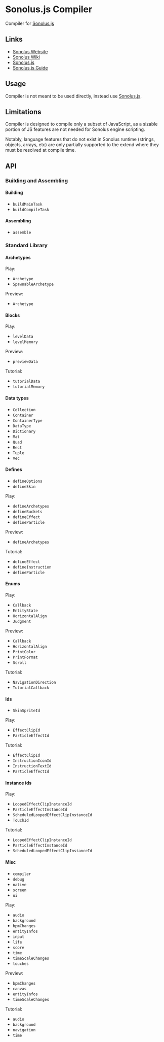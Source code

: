 # Sonolus.js Compiler

Compiler for [Sonolus.js](https://github.com/Sonolus/sonolus.js)

## Links

-   [Sonolus Website](https://sonolus.com)
-   [Sonolus Wiki](https://wiki.sonolus.com)
-   [Sonolus.js](https://github.com/Sonolus/sonolus.js)
-   [Sonolus.js Guide](https://wiki.sonolus.com/sonolus.js-guide)

## Usage

Compiler is not meant to be used directly, instead use [Sonolus.js](https://github.com/Sonolus/sonolus.js).

## Limitations

Compiler is designed to compile only a subset of JavaScript, as a sizable portion of JS features are not needed for Sonolus engine scripting.

Notably, language features that do not exist in Sonolus runtime (strings, objects, arrays, etc) are only partially supported to the extend where they must be resolved at compile time.

## API

### Building and Assembling

#### Building

-   `buildMainTask`
-   `buildCompileTask`

#### Assembling

-   `assemble`

### Standard Library

#### Archetypes

Play:

-   `Archetype`
-   `SpawnableArchetype`

Preview:

-   `Archetype`

#### Blocks

Play:

-   `levelData`
-   `levelMemory`

Preview:

-   `previewData`

Tutorial:

-   `tutorialData`
-   `tutorialMemory`

#### Data types

-   `Collection`
-   `Container`
-   `ContainerType`
-   `DataType`
-   `Dictionary`
-   `Mat`
-   `Quad`
-   `Rect`
-   `Tuple`
-   `Vec`

#### Defines

-   `defineOptions`
-   `defineSkin`

Play:

-   `defineArchetypes`
-   `defineBuckets`
-   `defineEffect`
-   `defineParticle`

Preview:

-   `defineArchetypes`

Tutorial:

-   `defineEffect`
-   `defineInstruction`
-   `defineParticle`

#### Enums

Play:

-   `Callback`
-   `EntityState`
-   `HorizontalAlign`
-   `Judgment`

Preview:

-   `Callback`
-   `HorizontalAlign`
-   `PrintColor`
-   `PrintFormat`
-   `Scroll`

Tutorial:

-   `NavigationDirection`
-   `TutorialCallback`

#### Ids

-   `SkinSpriteId`

Play:

-   `EffectClipId`
-   `ParticleEffectId`

Tutorial:

-   `EffectClipId`
-   `InstructionIconId`
-   `InstructionTextId`
-   `ParticleEffectId`

#### Instance ids

Play:

-   `LoopedEffectClipInstanceId`
-   `ParticleEffectInstanceId`
-   `ScheduledLoopedEffectClipInstanceId`
-   `TouchId`

Tutorial:

-   `LoopedEffectClipInstanceId`
-   `ParticleEffectInstanceId`
-   `ScheduledLoopedEffectClipInstanceId`

#### Misc

-   `compiler`
-   `debug`
-   `native`
-   `screen`
-   `ui`

Play:

-   `audio`
-   `background`
-   `bpmChanges`
-   `entityInfos`
-   `input`
-   `life`
-   `score`
-   `time`
-   `timeScaleChanges`
-   `touches`

Preview:

-   `bpmChanges`
-   `canvas`
-   `entityInfos`
-   `timeScaleChanges`

Tutorial:

-   `audio`
-   `background`
-   `navigation`
-   `time`
